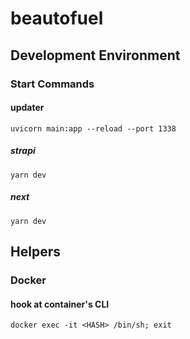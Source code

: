 # beautofuel

## Development Environment

### Start Commands

#### updater

`uvicorn main:app --reload --port 1338`

##### strapi

`yarn dev`

##### next

`yarn dev`

## Helpers

### Docker

#### hook at container's CLI

`docker exec -it <HASH> /bin/sh; exit`
